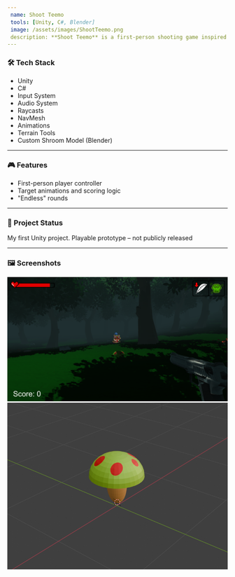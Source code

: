 ```yaml
---
 name: Shoot Teemo
 tools: [Unity, C#, Blender]
 image: /assets/images/ShootTeemo.png
 description: **Shoot Teemo** is a first-person shooting game inspired by the League of Legends character Teemo. The game features target shooting mechanics, enemy projectiles using NavMesh to target the player and difficulty scaling with time.
---
```


### 🛠 Tech Stack

- Unity
- C#
- Input System
- Audio System
- Raycasts
- NavMesh
- Animations
- Terrain Tools
- Custom Shroom Model (Blender)

---

### 🎮 Features

- First-person player controller
- Target animations and scoring logic
- "Endless" rounds

---

### 📌 Project Status

My first Unity project. Playable prototype – not publicly released

---

### 🖼 Screenshots

![Shoot Teemo Screenshot](/assets/images/ShootTeemo.png)
![Custom Shroom Model (Blender)](/assets/images/ShroomBlender.png)
